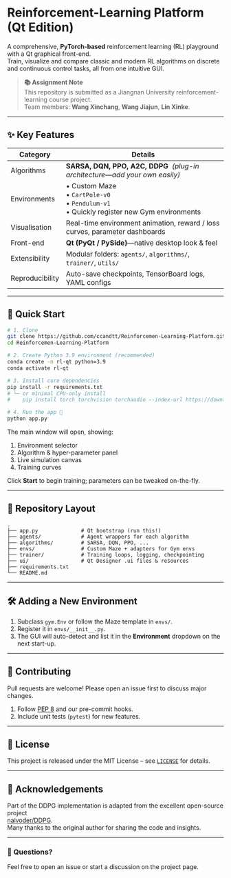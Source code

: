 # Reinforcement-Learning Platform (Qt Edition)

A comprehensive, **PyTorch-based** reinforcement learning (RL) playground with a Qt graphical front-end.  
Train, visualize and compare classic and modern RL algorithms on discrete and continuous control tasks, all from one intuitive GUI.

> **📚 Assignment Note**  
> This repository is submitted as a Jiangnan University reinforcement-learning course project.  
> Team members: **Wang Xinchang**, **Wang Jiajun**, **Lin Xinke**.

---

## ✨ Key Features

| Category        | Details                                                                                           |
|-----------------|---------------------------------------------------------------------------------------------------|
| Algorithms      | **SARSA, DQN, PPO, A2C, DDPG** &nbsp;*(plug-in architecture—add your own easily)*                 |
| Environments    | • Custom Maze <br>• `CartPole-v0` <br>• `Pendulum-v1` <br>• Quickly register new Gym environments |
| Visualisation   | Real-time environment animation, reward / loss curves, parameter dashboards                       |
| Front-end       | **Qt (PyQt / PySide)**—native desktop look & feel                                                 |
| Extensibility   | Modular folders: `agents/`, `algorithms/`, `trainer/`, `utils/`                                   |
| Reproducibility | Auto-save checkpoints, TensorBoard logs, YAML configs                                             |

---

## 🚀 Quick Start

```bash
# 1. Clone
git clone https://github.com/ccandtt/Reinforcemen-Learning-Platform.git
cd Reinforcemen-Learning-Platform

# 2. Create Python 3.9 environment (recommended)
conda create -n rl-qt python=3.9
conda activate rl-qt

# 3. Install core dependencies
pip install -r requirements.txt
# └─ or minimal CPU-only install
#    pip install torch torchvision torchaudio --index-url https://download.pytorch.org/whl/cpu

# 4. Run the app 🚀
python app.py
```

The main window will open, showing:  
1. Environment selector  
2. Algorithm & hyper-parameter panel  
3. Live simulation canvas  
4. Training curves  

Click **Start** to begin training; parameters can be tweaked on-the-fly.

---

## 📁 Repository Layout

```
.
├── app.py              # Qt bootstrap (run this!)
├── agents/             # Agent wrappers for each algorithm
├── algorithms/         # SARSA, DQN, PPO, ...
├── envs/               # Custom Maze + adapters for Gym envs
├── trainer/            # Training loops, logging, checkpointing
├── ui/                 # Qt Designer .ui files & resources
├── requirements.txt
└── README.md
```

---

## 🛠️ Adding a New Environment

1. Subclass `gym.Env` or follow the Maze template in `envs/`.
2. Register it in `envs/__init__.py`.
3. The GUI will auto-detect and list it in the **Environment** dropdown on the next start-up.

---

## 🤝 Contributing

Pull requests are welcome! Please open an issue first to discuss major changes.

1. Follow [PEP 8](https://peps.python.org/pep-0008/) and our pre-commit hooks.  
2. Include unit tests (`pytest`) for new features.

---

## 📜 License

This project is released under the MIT License – see [`LICENSE`](LICENSE) for details.

---

## 🙏 Acknowledgements

Part of the DDPG implementation is adapted from the excellent open-source project  
[naivoder/DDPG](https://github.com/naivoder/DDPG).  
Many thanks to the original author for sharing the code and insights.

---

### 👋 Questions?

Feel free to open an issue or start a discussion on the project page.
